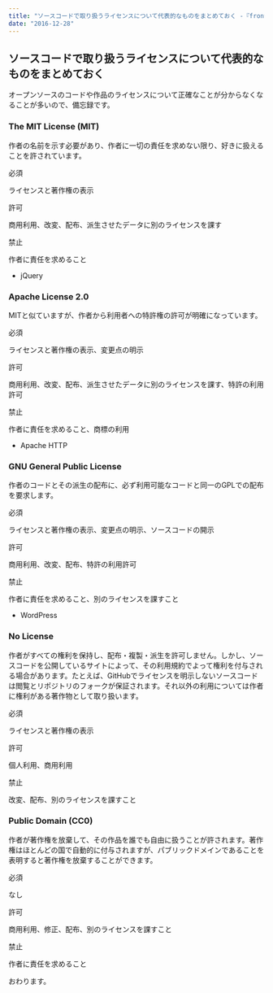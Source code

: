 ```yaml
---
title: "ソースコードで取り扱うライセンスについて代表的なものをまとめておく -『front-end』"
date: "2016-12-28"
---
```


## ソースコードで取り扱うライセンスについて代表的なものをまとめておく

オープンソースのコードや作品のライセンスについて正確なことが分からなくなることが多いので、備忘録です。

### The MIT License (MIT)

作者の名前を示す必要があり、作者に一切の責任を求めない限り、好きに扱えることを許されています。

必須

ライセンスと著作権の表示

許可

商用利用、改変、配布、派生させたデータに別のライセンスを課す

禁止

作者に責任を求めること

- jQuery

### Apache License 2.0

MITと似ていますが、作者から利用者への特許権の許可が明確になっています。

必須

ライセンスと著作権の表示、変更点の明示

許可

商用利用、改変、配布、派生させたデータに別のライセンスを課す、特許の利用許可

禁止

作者に責任を求めること、商標の利用

- Apache HTTP

### GNU General Public License

作者のコードとその派生の配布に、必ず利用可能なコードと同一のGPLでの配布を要求します。

必須

ライセンスと著作権の表示、変更点の明示、ソースコードの開示

許可

商用利用、改変、配布、特許の利用許可

禁止

作者に責任を求めること、別のライセンスを課すこと

- WordPress

### No License

作者がすべての権利を保持し、配布・複製・派生を許可しません。しかし、ソースコードを公開しているサイトによって、その利用規約でよって権利を付与される場合があります。たとえば、GitHubでライセンスを明示しないソースコードは閲覧とリポジトリのフォークが保証されます。それ以外の利用については作者に権利がある著作物として取り扱います。

必須

ライセンスと著作権の表示

許可

個人利用、商用利用

禁止

改変、配布、別のライセンスを課すこと

### Public Domain (CC0)

作者が著作権を放棄して、その作品を誰でも自由に扱うことが許されます。著作権はほとんどの国で自動的に付与されますが、パブリックドメインであることを表明すると著作権を放棄することができます。

必須

なし

許可

商用利用、修正、配布、別のライセンスを課すこと

禁止

作者に責任を求めること

おわります。
